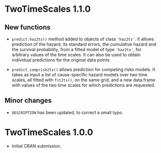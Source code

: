 # TwoTimeScales 1.1.0

## New functions
* `predict.haz2ts()` method added to objects of class `'haz2ts'`.
  It allows prediction of the hazard, its standard errors, the cumulative hazard
  and the survival probability, from a fitted model of type `'haz2ts'`, for 
  arbitrary values of the time scales. It can also be used to obtain individual
  predictions for the original data points.
  
* `predict_comprisk2ts()` allows prediction for competing risks models. 
  It takes as input a list of cause-specific hazard models over two time scales,
  all fitted with `fit2ts()`, on the same grid, and a new data.frame with values
  of the two time scales for which predictions are requested.
  
## Minor changes
* `DESCRIPTION` has been updated, to correct a small typo.

# TwoTimeScales 1.0.0

* Initial CRAN submission.
